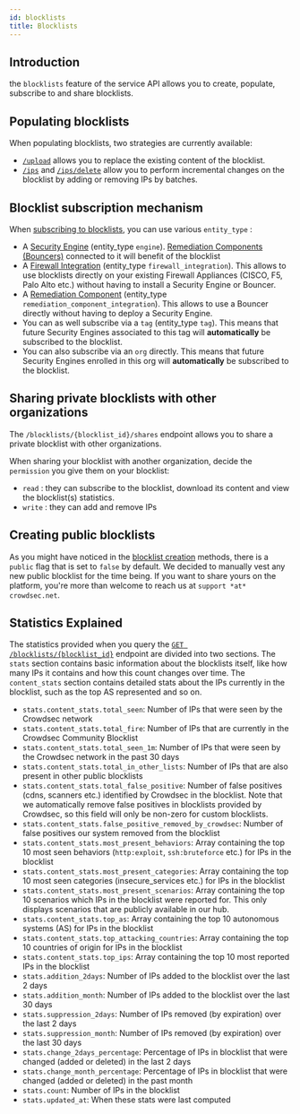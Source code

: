 ```yaml
---
id: blocklists
title: Blocklists
---
```


## Introduction

the `blocklists` feature of the service API allows you to create, populate, subscribe to and share blocklists.

## Populating blocklists

When populating blocklists, two strategies are currently available:
 - [`/upload`](https://admin.api.crowdsec.net/v1/docs#/Blocklists/uploadBlocklistContent) allows you to replace the existing content of the blocklist.
 - [`/ips`](https://admin.api.crowdsec.net/v1/docs#/Blocklists/addIpsToBlocklist) and [`/ips/delete`](https://admin.api.crowdsec.net/v1/docs#/Blocklists/deleteIpsFromBlocklist) allow you to perform incremental changes on the blocklist by adding or removing IPs by batches.



<!--

 - explain process if you want to publish your public blocklists
 - how to find your org ID


-->

## Blocklist subscription mechanism

When [subscribing to blocklists](https://admin.api.crowdsec.net/v1/docs#/Blocklists/subscribeBlocklist), you can use various `entity_type` :

 - A [Security Engine](https://doc.crowdsec.net/docs/next/intro) (entity_type `engine`). [Remediation Components (Bouncers)](https://doc.crowdsec.net/u/bouncers/intro) connected to it will benefit of the blocklist
 - A [Firewall Integration](https://doc.crowdsec.net/u/console/blocklists/integrations/firewall) (entity_type `firewall_integration`). This allows to use blocklists directly on your existing Firewall Appliances (CISCO, F5, Palo Alto etc.) without having to install a Security Engine or Bouncer.
 - A [Remediation Component](https://doc.crowdsec.net/u/bouncers/intro) (entity_type `remediation_component_integration`). This allows to use a Bouncer directly without having to deploy a Security Engine.
 - You can as well subscribe via a `tag` (entity_type `tag`). This means that future Security Engines <!-- or Integrations  @hes --> associated to this tag will **automatically** be subscribed to the blocklist.
 - You can also subscribe via an `org` directly. This means that future Security Engines <!-- and Integrations @hes --> enrolled in this org will **automatically** be subscribed to the blocklist.

## Sharing private blocklists with other organizations

The `/blocklists/{blocklist_id}/shares` endpoint allows you to share a private blocklist with other organizations.

When sharing your blocklist with another organization, decide the `permission` you give them on your blocklist:
 - `read` : they can subscribe to the blocklist, download its content and view the blocklist(s) statistics.
 - `write` : they can add and remove IPs

## Creating public blocklists

As you might have noticed in the [blocklist creation](https://admin.api.crowdsec.net/v1/docs#/Blocklists/createBlocklist) methods, there is a `public` flag that is set to `false` by default. We decided to manually vest any new public blocklist for the time being. If you want to share yours on the platform, you're more than welcome to reach us at `support *at* crowdsec.net`.

## Statistics Explained

The statistics provided when you query the [`GET /blocklists/{blocklist_id}`](https://admin.api.crowdsec.net/v1/docs#/Blocklists/getBlocklist) endpoint are divided into two sections. The `stats` section contains basic information about the blocklists itself, like how many IPs it contains and how this count changes over time. The `content_stats` section contains detailed stats about the IPs currently in the blocklist, such as the top AS represented and so on.
 - `stats.content_stats.total_seen`: Number of IPs that were seen by the Crowdsec network 
 - `stats.content_stats.total_fire`: Number of IPs that are currently in the Crowdsec Community Blocklist
 - `stats.content_stats.total_seen_1m`: Number of IPs that were seen by the Crowdsec network in the past 30 days
 - `stats.content_stats.total_in_other_lists`: Number of IPs that are also present in other public blocklists
 - `stats.content_stats.total_false_positive`: Number of false positives (cdns, scanners etc.) identified by Crowdsec in the blocklist. Note that we automatically remove false positives in blocklists provided by Crowdsec, so this field will only be non-zero for custom blocklists.
 - `stats.content_stats.false_positive_removed_by_crowdsec`: Number of false positives our system removed from the blocklist
 - `stats.content_stats.most_present_behaviors`: Array containing the top 10 most seen behaviors (`http:exploit`, `ssh:bruteforce` etc.) for IPs in the blocklist
 - `stats.content_stats.most_present_categories`: Array containing the top 10 most seen categories (insecure_services etc.) for IPs in the blocklist
 - `stats.content_stats.most_present_scenarios`: Array containing the top 10 scenarios which IPs in the blocklist were reported for. This only displays scenarios that are publicly available in our hub.
 - `stats.content_stats.top_as`: Array containing the top 10 autonomous systems (AS) for IPs in the blocklist
 - `stats.content_stats.top_attacking_countries`: Array containing the top 10 countries of origin for IPs in the blocklist
 - `stats.content_stats.top_ips`: Array containing the top 10 most reported IPs in the blocklist
 - `stats.addition_2days`: Number of IPs added to the blocklist over the last 2 days
 - `stats.addition_month`: Number of IPs added to the blocklist over the last 30 days
 - `stats.suppression_2days`: Number of IPs removed (by expiration) over the last 2 days
 - `stats.suppression_month`: Number of IPs removed (by expiration) over the last 30 days
 - `stats.change_2days_percentage`: Percentage of IPs in blocklist that were changed (added or deleted) in the last 2 days
 - `stats.change_month_percentage`: Percentage of IPs in blocklist that were changed (added or deleted) in the past month
 - `stats.count`: Number of IPs in the blocklist
 - `stats.updated_at`: When these stats were last computed

